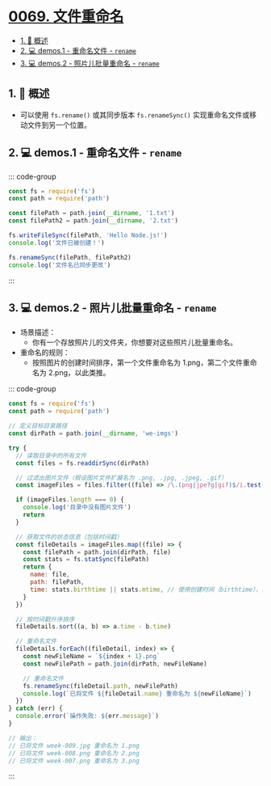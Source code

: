 # [0069. 文件重命名](https://github.com/Tdahuyou/TNotes.nodejs/tree/main/notes/0069.%20%E6%96%87%E4%BB%B6%E9%87%8D%E5%91%BD%E5%90%8D)

<!-- region:toc -->

- [1. 📒 概述](#1--概述)
- [2. 💻 demos.1 - 重命名文件 - `rename`](#2--demos1---重命名文件---rename)
- [3. 💻 demos.2 - 照片儿批量重命名 - `rename`](#3--demos2---照片儿批量重命名---rename)

<!-- endregion:toc -->

## 1. 📒 概述

- 可以使用 `fs.rename()` 或其同步版本 `fs.renameSync()` 实现重命名文件或移动文件到另一个位置。

## 2. 💻 demos.1 - 重命名文件 - `rename`

::: code-group

```js [1.cjs] {10}
const fs = require('fs')
const path = require('path')

const filePath = path.join(__dirname, '1.txt')
const filePath2 = path.join(__dirname, '2.txt')

fs.writeFileSync(filePath, 'Hello Node.js!')
console.log('文件已被创建！')

fs.renameSync(filePath, filePath2)
console.log('文件名已同步更改')
```

:::

## 3. 💻 demos.2 - 照片儿批量重命名 - `rename`

- 场景描述：
  - 你有一个存放照片儿的文件夹，你想要对这些照片儿批量重命名。
- 重命名的规则：
  - 按照图片的创建时间排序，第一个文件重命名为 1.png，第二个文件重命名为 2.png，以此类推。

::: code-group

```js [1.cjs]
const fs = require('fs')
const path = require('path')

// 定义目标目录路径
const dirPath = path.join(__dirname, 'we-imgs')

try {
  // 读取目录中的所有文件
  const files = fs.readdirSync(dirPath)

  // 过滤出图片文件（假设图片文件扩展名为 .png, .jpg, .jpeg, .gif）
  const imageFiles = files.filter((file) => /\.(png|jpe?g|gif)$/i.test(file))

  if (imageFiles.length === 0) {
    console.log('目录中没有图片文件')
    return
  }

  // 获取文件的状态信息（包括时间戳）
  const fileDetails = imageFiles.map((file) => {
    const filePath = path.join(dirPath, file)
    const stats = fs.statSync(filePath)
    return {
      name: file,
      path: filePath,
      time: stats.birthtime || stats.mtime, // 使用创建时间（birthtime），如果不可用则使用修改时间（mtime）
    }
  })

  // 按时间戳升序排序
  fileDetails.sort((a, b) => a.time - b.time)

  // 重命名文件
  fileDetails.forEach((fileDetail, index) => {
    const newFileName = `${index + 1}.png`
    const newFilePath = path.join(dirPath, newFileName)

    // 重命名文件
    fs.renameSync(fileDetail.path, newFilePath)
    console.log(`已将文件 ${fileDetail.name} 重命名为 ${newFileName}`)
  })
} catch (err) {
  console.error(`操作失败: ${err.message}`)
}

// 输出：
// 已将文件 week-009.jpg 重命名为 1.png
// 已将文件 week-008.png 重命名为 2.png
// 已将文件 week-007.png 重命名为 3.png
```

:::
